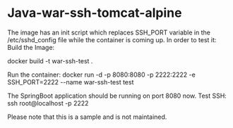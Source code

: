 # Java-war-ssh-tomcat-alpine
The image has an init script which replaces SSH_PORT variable in the /etc/sshd_config file while the container is coming up.
In order to test it:
Build the Image:

docker build -t war-ssh-test .

Run the container:
docker run -d -p 8080:8080 -p 2222:2222 -e SSH_PORT=2222 --name war-ssh-test test

The SpringBoot application should be running on port 8080 now.
Test SSH:
ssh root@localhost -p 2222

Please note that this is a sample and is not maintained.
